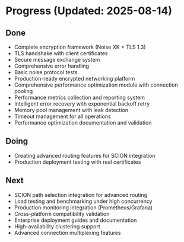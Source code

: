 # Progress (Updated: 2025-08-14)

## Done

- Complete encryption framework (Noise XK + TLS 1.3)
- TLS handshake with client certificates
- Secure message exchange system
- Comprehensive error handling
- Basic noise protocol tests
- Production-ready encrypted networking platform
- Comprehensive performance optimization module with connection pooling
- Performance metrics collection and reporting system
- Intelligent error recovery with exponential backoff retry
- Memory pool management with leak detection
- Timeout management for all operations
- Performance optimization documentation and validation

## Doing

- Creating advanced routing features for SCION integration
- Production deployment testing with real certificates

## Next

- SCION path selection integration for advanced routing
- Load testing and benchmarking under high concurrency
- Production monitoring integration (Prometheus/Grafana)
- Cross-platform compatibility validation
- Enterprise deployment guides and documentation
- High-availability clustering support
- Advanced connection multiplexing features
